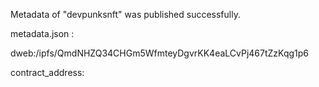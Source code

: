  Metadata of "devpunksnft" was published successfully.

metadata.json : 

dweb:/ipfs/QmdNHZQ34CHGm5WfmteyDgvrKK4eaLCvPj467tZzKqg1p6

contract_address: 